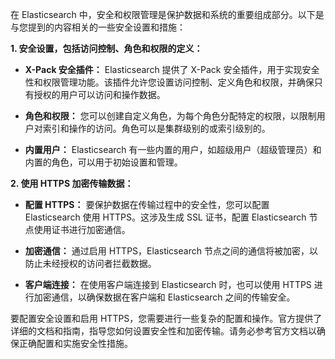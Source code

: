 在 Elasticsearch 中，安全和权限管理是保护数据和系统的重要组成部分。以下是与您提到的内容相关的一些安全设置和措施：

**1. 安全设置，包括访问控制、角色和权限的定义：**

- **X-Pack 安全插件：** Elasticsearch 提供了 X-Pack 安全插件，用于实现安全性和权限管理功能。该插件允许您设置访问控制、定义角色和权限，并确保只有授权的用户可以访问和操作数据。

- **角色和权限：** 您可以创建自定义角色，为每个角色分配特定的权限，以限制用户对索引和操作的访问。角色可以是集群级别的或索引级别的。

- **内置用户：** Elasticsearch 有一些内置的用户，如超级用户（超级管理员）和内置的角色，可以用于初始设置和管理。

**2. 使用 HTTPS 加密传输数据：**

- **配置 HTTPS：** 要保护数据在传输过程中的安全性，您可以配置 Elasticsearch 使用 HTTPS。这涉及生成 SSL 证书，配置 Elasticsearch 节点使用证书进行加密通信。

- **加密通信：** 通过启用 HTTPS，Elasticsearch 节点之间的通信将被加密，以防止未经授权的访问者拦截数据。

- **客户端连接：** 在使用客户端连接到 Elasticsearch 时，也可以使用 HTTPS 进行加密通信，以确保数据在客户端和 Elasticsearch 之间的传输安全。

要配置安全设置和启用 HTTPS，您需要进行一些复杂的配置和操作。官方提供了详细的文档和指南，指导您如何设置安全性和加密传输。请务必参考官方文档以确保正确配置和实施安全性措施。